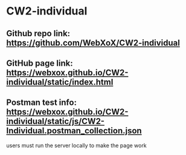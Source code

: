 # CW2-individual
## Github repo link: https://github.com/WebXoX/CW2-individual
## GitHub page link: https://webxox.github.io/CW2-individual/static/index.html

## Postman test info: https://webxox.github.io/CW2-individual/static/js/CW2-Individual.postman_collection.json

users must run the server locally to make the page work
